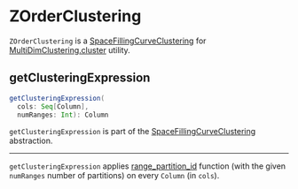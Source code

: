 # ZOrderClustering

`ZOrderClustering` is a [SpaceFillingCurveClustering](SpaceFillingCurveClustering.md) for [MultiDimClustering.cluster](MultiDimClustering.md#cluster-utility) utility.

## <span id="getClusteringExpression"> getClusteringExpression

```scala
getClusteringExpression(
  cols: Seq[Column],
  numRanges: Int): Column
```

`getClusteringExpression` is part of the [SpaceFillingCurveClustering](SpaceFillingCurveClustering.md#getClusteringExpression) abstraction.

---

`getClusteringExpression` applies [range_partition_id](MultiDimClusteringFunctions.md#range_partition_id) function (with the given `numRanges` number of partitions) on every `Column` (in `cols`).
